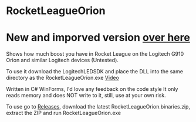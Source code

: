 # RocketLeagueOrion
# New and imporved version [over here](https://github.com/SpoinkyNL/Artemis)
Shows how much boost you have in Rocket League on the Logitech G910 Orion and similar Logitech devices (Untested).

To use it download the LogitechLEDSDK and place the DLL into the same directory as the RocketLeagueOrion.exe
[Video](https://www.youtube.com/watch?v=L8rqFGaPeTg)

Written in C# WinForms, I'd love any feedback on the code style
It only reads memory and does NOT write to it, still, use at your own risk.

To use go to [Releases](https://github.com/SpoinkyNL/RocketLeagueOrion/releases), download the latest RocketLeagueOrion.binaries.zip, extract the ZIP and run RocketLeagueOrion.exe
